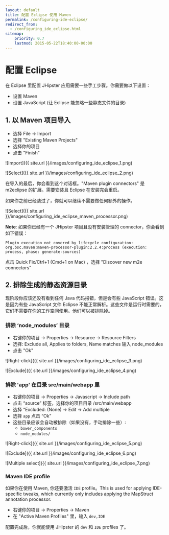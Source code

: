 ```yaml
---
layout: default
title: 配置 Eclipse 使用 Maven
permalink: /configuring-ide-eclipse/
redirect_from:
  - /configuring_ide_eclipse.html
sitemap:
    priority: 0.7
    lastmod: 2015-05-22T18:40:00-00:00
---
```


# <i class="fa fa-keyboard-o"></i> 配置 Eclipse

在 Eclipse 里配置 JHipster 应用需要一些手工步骤。你需要做以下设置：

- 设置 Maven
- 设置 JavaScript (让 Eclipse 能忽略一些静态文件的目录)

## 1. 以 Maven 项目导入

- 选择 File -> Import
- 选择 "Existing Maven Projects"
- 选择你的项目
- 点击 "Finish"

![Import]({{ site.url }}/images/configuring_ide_eclipse_1.png)

![Select]({{ site.url }}/images/configuring_ide_eclipse_2.png)


在导入的最后，你会看到这个对话框。"Maven plugin connectors" 是 m2eclipse 的扩展。需要安装且 Eclipse 在安装完会重启。

如果你之前已经装过了，你就可以继续不需要做任何额外的操作。

![Select]({{ site.url }}/images/configuring_ide_eclipse_maven_processor.png)

__Note__: 如果你已经有一个 JHipster 项目且没有安装管理的 connector，你会看到如下错误：

`Plugin execution not covered by lifecycle configuration: org.bsc.maven:maven-processor-plugin:2.2.4:process (execution: process, phase: generate-sources)`

点击 Quick Fix/Ctrl+1 (Cmd+1 on Mac) ，选择 "Discover new m2e connectors"

## 2. 排除生成的静态资源目录
现阶段你应该还没有看到任何 Java 代码报错，但是会有些 JavaScript 错误。这是因为有些 JavaScript 文件 Eclipse 不能正常解析。这些文件是运行时需要的，它们不需要在你的工作空间使用。他们可以被排除掉。


### 排除 ‘node_modules’ 目录

- 右键你的项目 -> Properties -> Resource -> Resource Filters
- 选择: Exclude all, Applies to folders, Name matches 输入 node_modules
- 点击 "Ok"

![Right-click]({{ site.url }}/images/configuring_ide_eclipse_3.png)

![Exclude]({{ site.url }}/images/configuring_ide_eclipse_4.png)


### 排除 'app' 在目录 src/main/webapp 里

- 右键你的项目 -> Properties -> Javascript -> Include path
- 点击 “source” 标签，选择你的项目目录 /src/main/webapp
- 选择 “Excluded: (None) -> Edit -> Add multiple
- 选择  `app` 点击 “Ok”
- 这些目录应该会自动被排除（如果没有，手动排除一些）:
    - `bower_components`
    - `node_modules/`

![Right-click]({{ site.url }}/images/configuring_ide_eclipse_5.png)

![Exclude]({{ site.url }}/images/configuring_ide_eclipse_6.png)

![Multiple select]({{ site.url }}/images/configuring_ide_eclipse_7.png)

### Maven IDE profile

如果你在使用 Maven, 你还要激活 `IDE` profile。This is used for applying IDE-specific tweaks, which currently only includes applying the MapStruct annotation processor.

- 右键你的项目 -> Properties -> Maven
- 在 "Active Maven Profiles" 里，输入 `dev,IDE`

配置完成后，你就能使用 JHipster 的 `dev` 和 `IDE` profiles 了。

